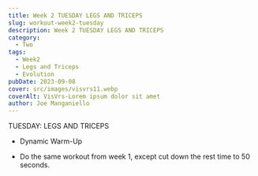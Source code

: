 ```yaml
---
title: Week 2 TUESDAY LEGS AND TRICEPS
slug: workout-week2-tuesday
description: Week 2 TUESDAY LEGS AND TRICEPS
category:
  - Two
tags:
  - Week2
  - Legs and Triceps
  - Evolution  
pubDate: 2023-09-08
cover: src/images/visvrs11.webp
coverAlt: VisVrs-Lorem ipsum dolor sit amet
author: Joe Manganiello
---
```


TUESDAY: LEGS AND TRICEPS

- Dynamic Warm-Up 

- Do the same workout from week 1, except cut down the rest time to 50 seconds.